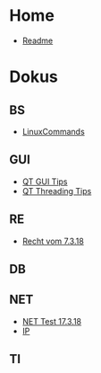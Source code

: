 <!-- TITLE: Home -->
<!-- SUBTITLE: A quick summary of Home -->

# Home
* [Readme](readme)

# Dokus

## BS

* [LinuxCommands](linuxcommands)

## GUI
* [QT GUI Tips](qtgui)
* [QT Threading Tips](qtthreading)

## RE
* [Recht vom 7.3.18](recht1)

## DB

## NET
* [NET Test 17.3.18](nettest)
* [IP](ip)

## TI

